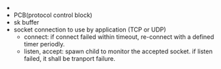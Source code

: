 -
- PCB(protocol control block)  
- sk buffer  
- socket connection to use by application (TCP or UDP)  
  - connect: if connect failed within timeout, re-connect with a defined timer periodly.  
  - listen, accept: spawn child to monitor the accepted socket. if listen failed, it shall be tranport failure.  

